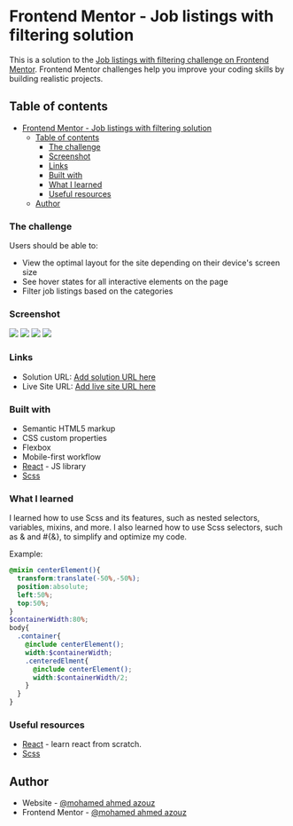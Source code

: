 # Frontend Mentor - Job listings with filtering solution

This is a solution to the [Job listings with filtering challenge on Frontend Mentor](https://www.frontendmentor.io/challenges/job-listings-with-filtering-ivstIPCt). Frontend Mentor challenges help you improve your coding skills by building realistic projects. 

## Table of contents

- [Frontend Mentor - Job listings with filtering solution](#frontend-mentor---job-listings-with-filtering-solution)
  - [Table of contents](#table-of-contents)
    - [The challenge](#the-challenge)
    - [Screenshot](#screenshot)
    - [Links](#links)
    - [Built with](#built-with)
    - [What I learned](#what-i-learned)
    - [Useful resources](#useful-resources)
  - [Author](#author)




### The challenge

Users should be able to:

- View the optimal layout for the site depending on their device's screen size
- See hover states for all interactive elements on the page
- Filter job listings based on the categories


### Screenshot

![](./screenshot1.jpg)
![](./screenshot2.jpg)
![](./screenshot3.jpg)
![](./screenshot4.jpg)

### Links

- Solution URL: [Add solution URL here](https://mohamedA122ouz.github.io/jobList)
- Live Site URL: [Add live site URL here](https://github.com/mohamedA122ouz/jobList)


### Built with

- Semantic HTML5 markup
- CSS custom properties
- Flexbox
- Mobile-first workflow
- [React](https://reactjs.org/) - JS library
- [Scss](https://sass-lang.com/documentation/)

### What I learned

I learned how to use Scss and its features, such as nested selectors, variables, mixins, and more. I also learned how to use Scss selectors, such as & and #{&}, to simplify and optimize my code.

Example:
``` scss
@mixin centerElement(){
  transform:translate(-50%,-50%);
  position:absolute;
  left:50%;
  top:50%;
}
$containerWidth:80%;
body{
  .container{
    @include centerElement();
    width:$containerWidth;
    .centeredElment{
      @include centerElement();
      width:$containerWidth/2;
    }
  }
}
```


### Useful resources

- [React](https://react.dev/) - learn react from scratch.
- [Scss](https://sass-lang.com/documentation/)

## Author

- Website - [@mohamed ahmed azouz](https://mohameda122ouz.github.io/coursera-work/RAAM)
- Frontend Mentor - [@mohamed ahmed azouz](https://www.frontendmentor.io/profile/mohamedA122ouz)

